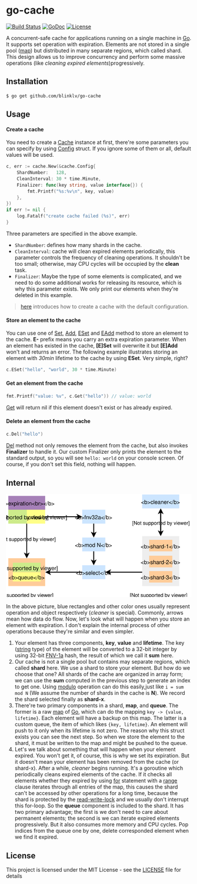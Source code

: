 # go-cache

[![Build Status](https://travis-ci.org/blinklv/go-cache.svg?branch=master)](https://travis-ci.org/blinklv/go-cache)
[![GoDoc](https://godoc.org/github.com/blinklv/go-cache?status.svg)](https://godoc.org/github.com/blinklv/go-cache)
[![License](https://img.shields.io/badge/license-MIT-blue.svg)](LICENSE)

A concurrent-safe cache for applications running on a single machine in [Go][]. It supports set operation with expiration. Elements are not stored in a single pool ([map][]) but distributed in many separate regions, which called shard. This design allows us to improve concurrency and perform some massive operations (like *cleaning expired elements*)progressively.

## Installation

```bash
$ go get github.com/blinklv/go-cache
```

## Usage

#### Create a cache

You need to create a [Cache][] instance at first, there're some parameters you can specify by using [Config][] struct. If you ignore some of them or all, default values will be used.

```go
c, err := cache.New(&cache.Config{
    ShardNumber:   128,
    CleanInterval: 30 * time.Minute,
    Finalizer: func(key string, value interface{}) {
        fmt.Printf("%s:%v\n", key, value)
    },
})
if err != nil {
    log.Fatalf("create cache failed (%s)", err)
}
```

Three parameters are specified in the above example.

- `ShardNumber`: defines how many shards in the cache.
- `CleanInterval`: cache will clean expired elements periodically, this parameter controls the frequency of cleaning operations. It shouldn't be too small; otherwise, may CPU cycles will be occupied by the **clean** task.
- `Finalizer`: Maybe the type of some elements is complicated, and we need to do some additional works for releasing its resource, which is why this parameter exists. We only print our elements when they're deleted in this example.

> [here](https://godoc.org/github.com/blinklv/go-cache#example-New--Default) introduces how to create a cache with the default configuration.

#### Store an element to the cache

You can use one of [Set][], [Add][], [ESet][] and [EAdd][] method to store an element to the cache. **E-** prefix means you carry an extra expiration parameter. When an element has existed in the cache, **[E]Set** will overwrite it but **[E]Add** won't and returns an error. The following example illustrates storing an element with *30min* lifetime to the cache by using **ESet**. Very simple, right?

```go
c.ESet("hello", "world", 30 * time.Minute)
```

#### Get an element from the cache

```go
fmt.Printf("value: %v", c.Get("hello")) // value: world
```

[Get][] will return nil if this element doesn't exist or has already expired.

#### Delete an element from the cache

```go
c.Del("hello")
```

[Del][] method not only removes the element from the cache, but also invokes **Finalizer** to handle it. Our custom Finalizer only prints the element to the standard output, so you will see `hello: world` on your console screen. Of course, if you don't set this field, nothing will happen.


## Internal

![design](design.svg)

In the above picture, blue rectangles and other color ones usually represent operation and object respectively (*cleaner* is special). Commonly, arrows mean how data do flow. Now, let's look what will happen when you store an element with expiration. I don't explain the internal process of other operations because they're similar and even simpler.

1. Your element has three components, **key**, **value** and **lifetime**. The key ([string][] type) of the element will be converted to a 32-bit integer by using 32-bit [FNV-1a][] hash, the result of which we call it **sum** here.
2. Our cache is not a single pool but contains may separate regions, which called **shard** here. We use a shard to store your element. But how do we choose that one? All shards of the cache are organized in array form; we can use the **sum** computed in the previous step to generate an index to get one. Using [modulo][] operation can do this easily,just like `i = sum mod N` (We assume the number of shards in the cache is **N**). We record the shard selected finally as **shard-x**. 
3. There're two primary components in a shard, **map**, and **queue**. The former is a raw [map][] of [Go][], which can do the mapping `key -> {value, lifetime}`. Each element will have a backup on this map. The latter is a custom queue, the item of which likes `{key, lifetime}`. An element will push to it only when its lifetime is not zero. The reason why this struct exists you can see the next step. So when we store the element to the shard, it must be written to the map and might be pushed to the queue.
4. Let's we talk about something that will happen when your element expired. You won't get it, of course, this is why we set its expiration. But it doesn't mean your element has been removed from the cache (or shard-x). After a while, *cleaner* begins running. It's a goroutine which periodically cleans expired elements of the cache. If it checks all elements whether they expired by using [for][] statement with a [range][] clause iterates through all entries of the map, this causes the shard can't be accessed by other operations for a long time, because the shard is protected by the [read-write-lock][] and we usually don't interrupt this for-loop. So the **queue** component is included to the shard. It has two primary advantage; the first is we don't need to care about permanent elements; the second is we can iterate expired elements progressively. But it also consumes more memory and CPU cycles. Pop indices from the queue one by one, delete corresponded element when we find it expired. 

## License 

This project is licensed under the MIT License - see the [LICENSE](LICENSE) file for details

[Go]: https://golang.org/
[map]: https://golang.org/ref/spec#Map_types
[string]: https://golang.org/ref/spec#String_types
[FNV-1a]: https://en.wikipedia.org/wiki/Fowler%E2%80%93Noll%E2%80%93Vo_hash_function#FNV-1a_hash
[modulo]: https://en.wikipedia.org/wiki/Modulo_operation
[for]: https://golang.org/ref/spec#For_statements
[range]: https://golang.org/ref/spec#RangeClause
[read-write-lock]: https://en.wikipedia.org/wiki/Readers%E2%80%93writer_lock
[Cache]: https://godoc.org/github.com/blinklv/go-cache#Cache
[Config]: https://godoc.org/github.com/blinklv/go-cache#Config
[Set]: https://godoc.org/github.com/blinklv/go-cache#Cache.Set
[Add]: https://godoc.org/github.com/blinklv/go-cache#Cache.Add
[ESet]: https://godoc.org/github.com/blinklv/go-cache#Cache.ESet
[EAdd]: https://godoc.org/github.com/blinklv/go-cache#Cache.EAdd
[Get]: https://godoc.org/github.com/blinklv/go-cache#Cache.Get
[Del]: https://godoc.org/github.com/blinklv/go-cache#Cache.Del
